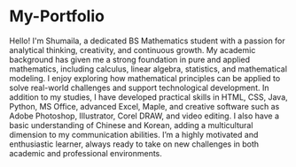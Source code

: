 # My-Portfolio
Hello! I'm Shumaila, a dedicated BS Mathematics student with a passion for analytical thinking, creativity, and continuous growth. My academic background has given me a strong foundation in pure and applied mathematics, including calculus, linear algebra, statistics, and mathematical modeling. I enjoy exploring how mathematical principles can be applied to solve real-world challenges and support technological development. In addition to my studies, I have developed practical skills in HTML, CSS, Java, Python, MS Office, advanced Excel, Maple, and creative software such as Adobe Photoshop, Illustrator, Corel DRAW, and video editing. I also have a basic understanding of Chinese and Korean, adding a multicultural dimension to my communication abilities. I’m a highly motivated and enthusiastic learner, always ready to take on new challenges in both academic and professional environments.
